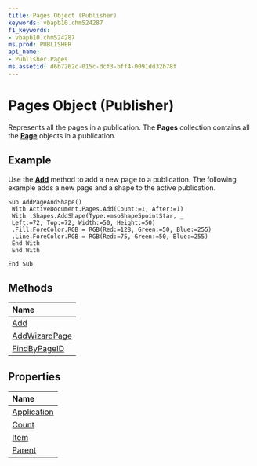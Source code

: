 ```yaml
---
title: Pages Object (Publisher)
keywords: vbapb10.chm524287
f1_keywords:
- vbapb10.chm524287
ms.prod: PUBLISHER
api_name:
- Publisher.Pages
ms.assetid: d6b7262c-015c-dcf3-bff4-0091dd32b78f
---
```



# Pages Object (Publisher)

Represents all the pages in a publication. The  **Pages** collection contains all the **[Page](page-object-publisher.md)** objects in a publication.
 


## Example

Use the  **[Add](pages-add-method-publisher.md)** method to add a new page to a publication. The following example adds a new page and a shape to the active publication.
 

 

```
Sub AddPageAndShape() 
 With ActiveDocument.Pages.Add(Count:=1, After:=1) 
 With .Shapes.AddShape(Type:=msoShape5pointStar, _ 
 Left:=72, Top:=72, Width:=50, Height:=50) 
 .Fill.ForeColor.RGB = RGB(Red:=128, Green:=50, Blue:=255) 
 .Line.ForeColor.RGB = RGB(Red:=75, Green:=50, Blue:=255) 
 End With 
 End With 
 
End Sub
```


## Methods



|**Name**|
|:-----|
|[Add](pages-add-method-publisher.md)|
|[AddWizardPage](pages-addwizardpage-method-publisher.md)|
|[FindByPageID](pages-findbypageid-method-publisher.md)|

## Properties



|**Name**|
|:-----|
|[Application](pages-application-property-publisher.md)|
|[Count](pages-count-property-publisher.md)|
|[Item](pages-item-property-publisher.md)|
|[Parent](pages-parent-property-publisher.md)|

